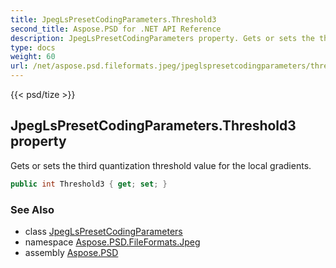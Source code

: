 ```yaml
---
title: JpegLsPresetCodingParameters.Threshold3
second_title: Aspose.PSD for .NET API Reference
description: JpegLsPresetCodingParameters property. Gets or sets the third quantization threshold value for the local gradients
type: docs
weight: 60
url: /net/aspose.psd.fileformats.jpeg/jpeglspresetcodingparameters/threshold3/
---
```

{{< psd/tize >}}
## JpegLsPresetCodingParameters.Threshold3 property

Gets or sets the third quantization threshold value for the local gradients.

```csharp
public int Threshold3 { get; set; }
```

### See Also

* class [JpegLsPresetCodingParameters](../)
* namespace [Aspose.PSD.FileFormats.Jpeg](../../jpeglspresetcodingparameters/)
* assembly [Aspose.PSD](../../../)



